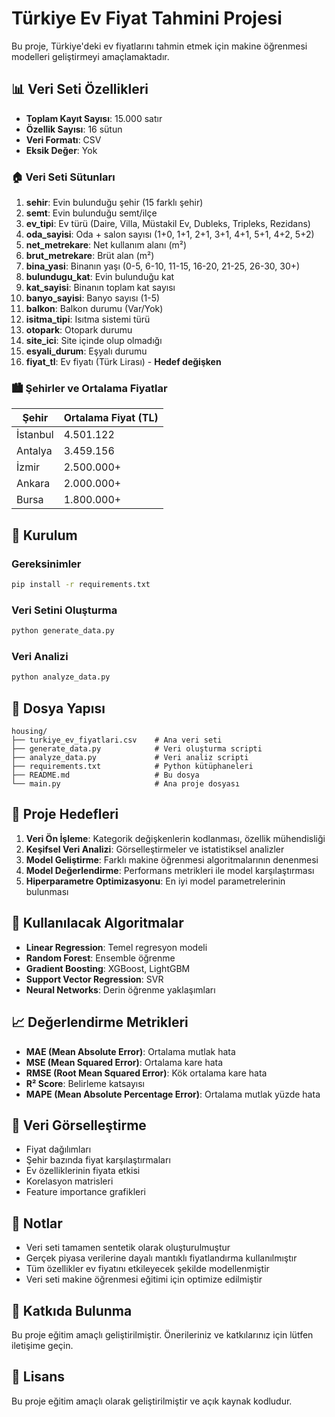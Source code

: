 # Türkiye Ev Fiyat Tahmini Projesi

Bu proje, Türkiye'deki ev fiyatlarını tahmin etmek için makine öğrenmesi modelleri geliştirmeyi amaçlamaktadır.

## 📊 Veri Seti Özellikleri

- **Toplam Kayıt Sayısı**: 15.000 satır
- **Özellik Sayısı**: 16 sütun
- **Veri Formatı**: CSV
- **Eksik Değer**: Yok

### 🏠 Veri Seti Sütunları

1. **sehir**: Evin bulunduğu şehir (15 farklı şehir)
2. **semt**: Evin bulunduğu semt/ilçe
3. **ev_tipi**: Ev türü (Daire, Villa, Müstakil Ev, Dubleks, Tripleks, Rezidans)
4. **oda_sayisi**: Oda + salon sayısı (1+0, 1+1, 2+1, 3+1, 4+1, 5+1, 4+2, 5+2)
5. **net_metrekare**: Net kullanım alanı (m²)
6. **brut_metrekare**: Brüt alan (m²)
7. **bina_yasi**: Binanın yaşı (0-5, 6-10, 11-15, 16-20, 21-25, 26-30, 30+)
8. **bulundugu_kat**: Evin bulunduğu kat
9. **kat_sayisi**: Binanın toplam kat sayısı
10. **banyo_sayisi**: Banyo sayısı (1-5)
11. **balkon**: Balkon durumu (Var/Yok)
12. **isitma_tipi**: Isıtma sistemi türü
13. **otopark**: Otopark durumu
14. **site_ici**: Site içinde olup olmadığı
15. **esyali_durum**: Eşyalı durumu
16. **fiyat_tl**: Ev fiyatı (Türk Lirası) - **Hedef değişken**

### 🏙️ Şehirler ve Ortalama Fiyatlar

| Şehir | Ortalama Fiyat (TL) |
|-------|-------------------|
| İstanbul | 4.501.122 |
| Antalya | 3.459.156 |
| İzmir | 2.500.000+ |
| Ankara | 2.000.000+ |
| Bursa | 1.800.000+ |

## 🚀 Kurulum

### Gereksinimler

```bash
pip install -r requirements.txt
```

### Veri Setini Oluşturma

```bash
python generate_data.py
```

### Veri Analizi

```bash
python analyze_data.py
```

## 📁 Dosya Yapısı

```
housing/
├── turkiye_ev_fiyatlari.csv    # Ana veri seti
├── generate_data.py            # Veri oluşturma scripti
├── analyze_data.py             # Veri analiz scripti
├── requirements.txt            # Python kütüphaneleri
├── README.md                   # Bu dosya
└── main.py                     # Ana proje dosyası
```

## 🎯 Proje Hedefleri

1. **Veri Ön İşleme**: Kategorik değişkenlerin kodlanması, özellik mühendisliği
2. **Keşifsel Veri Analizi**: Görselleştirmeler ve istatistiksel analizler
3. **Model Geliştirme**: Farklı makine öğrenmesi algoritmalarının denenmesi
4. **Model Değerlendirme**: Performans metrikleri ile model karşılaştırması
5. **Hiperparametre Optimizasyonu**: En iyi model parametrelerinin bulunması

## 🔧 Kullanılacak Algoritmalar

- **Linear Regression**: Temel regresyon modeli
- **Random Forest**: Ensemble öğrenme
- **Gradient Boosting**: XGBoost, LightGBM
- **Support Vector Regression**: SVR
- **Neural Networks**: Derin öğrenme yaklaşımları

## 📈 Değerlendirme Metrikleri

- **MAE (Mean Absolute Error)**: Ortalama mutlak hata
- **MSE (Mean Squared Error)**: Ortalama kare hata
- **RMSE (Root Mean Squared Error)**: Kök ortalama kare hata
- **R² Score**: Belirleme katsayısı
- **MAPE (Mean Absolute Percentage Error)**: Ortalama mutlak yüzde hata

## 🎨 Veri Görselleştirme

- Fiyat dağılımları
- Şehir bazında fiyat karşılaştırmaları
- Ev özelliklerinin fiyata etkisi
- Korelasyon matrisleri
- Feature importance grafikleri

## 📝 Notlar

- Veri seti tamamen sentetik olarak oluşturulmuştur
- Gerçek piyasa verilerine dayalı mantıklı fiyatlandırma kullanılmıştır
- Tüm özellikler ev fiyatını etkileyecek şekilde modellenmiştir
- Veri seti makine öğrenmesi eğitimi için optimize edilmiştir

## 🤝 Katkıda Bulunma

Bu proje eğitim amaçlı geliştirilmiştir. Önerileriniz ve katkılarınız için lütfen iletişime geçin.

## 📄 Lisans

Bu proje eğitim amaçlı olarak geliştirilmiştir ve açık kaynak kodludur. 